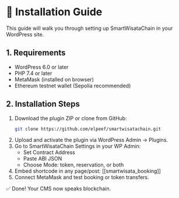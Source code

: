 # 🧰 Installation Guide

This guide will walk you through setting up SmartWisataChain in your WordPress site.

## 1. Requirements

- WordPress 6.0 or later
- PHP 7.4 or later
- MetaMask (installed on browser)
- Ethereum testnet wallet (Sepolia recommended)

## 2. Installation Steps

1. Download the plugin ZIP or clone from GitHub:
   ```bash
   git clone https://github.com/elpeef/smartwisatachain.git
2. Upload and activate the plugin via WordPress Admin → Plugins.
3. Go to SmartWisataChain Settings in your WP Admin:
   - Set Contract Address 
   - Paste ABI JSON
   - Choose Mode: token, reservation, or both
4. Embed shortcode in any page/post:
   [[smartwisata_booking]]
5. Connect MetaMask and test booking or token transfers.

✅ Done! Your CMS now speaks blockchain.
